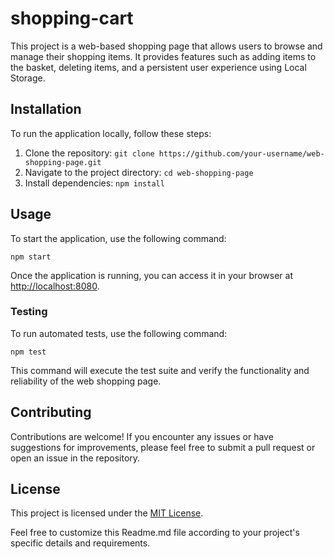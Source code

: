 # shopping-cart

This project is a web-based shopping page that allows users to browse and manage their shopping items. It provides features such as adding items to the basket, deleting items, and a persistent user experience using Local Storage.

## Installation

To run the application locally, follow these steps:

1. Clone the repository: `git clone https://github.com/your-username/web-shopping-page.git`
2. Navigate to the project directory: `cd web-shopping-page`
3. Install dependencies: `npm install`

## Usage

To start the application, use the following command:

```shell
npm start
```

Once the application is running, you can access it in your browser at [http://localhost:8080](http://localhost:8080).

### Testing

To run automated tests, use the following command:

```shell
npm test
```

This command will execute the test suite and verify the functionality and reliability of the web shopping page.

## Contributing

Contributions are welcome! If you encounter any issues or have suggestions for improvements, please feel free to submit a pull request or open an issue in the repository.

## License

This project is licensed under the [MIT License](LICENSE).

Feel free to customize this Readme.md file according to your project's specific details and requirements.
